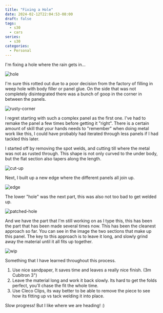 ```yaml
---
title: "Fixing a Hole"
date: 2024-02-12T22:04:53-08:00
draft: false
tags: 
  - s30
  - cars
series:
  - s30
categories:
  - Personal
---
```


I'm fixing a hole where the rain gets in...

![hole](IMG_1207.jpeg)

I'm sure this rotted out due to a poor decision from the factory of filling in 
weep hole with body filler or panel glue. On the side that was not completely 
disintegrated there was a bunch of goop in the corner in between the panels.

![rusty-corner](IMG_1206.jpeg)


I regret starting with such a complex panel as the first one. I've had to remake
the panel a few times before getting it "right". There is a certain amount of 
skill that your hands needs to "remember" when doing metal work like this, I 
could have probably had iterated through less panels if I had tackled this later.

I started off by removing the spot welds, and cutting till where the metal was 
not as rusted through. This shape is not only curved to the under body, but 
the flat section also tapers along the length.

![cut-up](IMG_1210.jpeg)

Next, I built up a new edge where the different panels all join up.

![edge](IMG_1212.jpeg)

The lower "hole" was the next part, this was also not too bad to get welded up.

![patched-hole](IMG_1242.jpeg)

And we have the part that I'm still working on as I type this, this has been the
part that has been made several times now. This has been the cleanest approach 
so far. You can see in the image the two sections that make up this panel. The key
to this approach is to leave it long, and slowly grind away the material until it all
fits up together. 

![wip](IMG_1373.jpeg)


Something that I have learned throughout this process.

  1. Use nice sandpaper, It saves time and leaves a really nice finish. (3m Cubitron 3")
  2. Leave the material long and work it back slowly. Its hard to get the folds perfect, you'll chase the fit the whole time.
  3. Use Cleco Clips, its way better to be able to remove the piece to see how its fitting up vs tack welding it into place.
   
Slow progress! But I like where we are heading! :) 